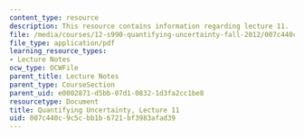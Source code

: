 ```yaml
---
content_type: resource
description: This resource contains information regarding lecture 11.
file: /media/courses/12-s990-quantifying-uncertainty-fall-2012/007c440c9c5cbb1b6721bf3983afad39_MIT12_S990F12_lec11.pdf
file_type: application/pdf
learning_resource_types:
- Lecture Notes
ocw_type: OCWFile
parent_title: Lecture Notes
parent_type: CourseSection
parent_uid: e0002871-d5bb-07d1-0832-1d3fa2cc1be8
resourcetype: Document
title: Quantifying Uncertainty, Lecture 11
uid: 007c440c-9c5c-bb1b-6721-bf3983afad39
---
```

